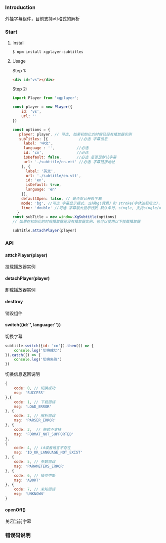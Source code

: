 ### Introduction
   外挂字幕组件，目前支持vtt格式的解析

### Start

1. Install

    ```
    $ npm install xgplayer-subtitles
    ```

2. Usage

    Step 1:

    ```html
    <div id="vs"></div>
    ```
    Step 2:

    ```js
    import Player from 'xgplayer';

    const player = new Player({
        id: 'vs',
        url: ''
    })

    const options = {
       player: player, // 可选, 如果初始化的时候已经有播放器实例
       subTitles: [{              //必选 字幕信息
         label: '中文',
         language : '',          //必选
         id: 'cn',               //必选
         isDefault: false,       //必选 是否是默认字幕
         url: './subtitle/cn.vtt' //必选 字幕链接地址
        }, {
          label: '英文',
          url: './subtitle/en.vtt',
          id: 'en',
          isDefault: true,
          language: 'en'
        }],
        defaultOpen: false, // 是否默认开启字幕
        mode: 'bg', //可选 字幕显示模式，支持bg(背景）和 stroke(字体边框填充)，默认stroke
        line: 'double' //可选 字幕最大显示行数 默认单行，single, 支持single/double/three,
      }
    const subTitle = new window.XgSubtitle(options)
    // 如果在初始化的时候播放器还没有播放器实例，也可以使用以下挂载播放器

    subTitle.attachPlayer(player)

    ```

### API
#### atttchPlayer(player)
挂载播放器实例

#### detachPlayer(player)
卸载播放器实例

#### desttroy
销毁组件

#### switch({id:'', language:''})
切换字幕
```javascript
subtitle.switch({id: 'cn'}).then(() => {
    console.log('切换成功')
}).catch(() => {
    console.log('切换失败')
})
```
切换信息返回说明
```javascript
{
    code: 0, // 切换成功
    msg: 'SUCCESS'
},{
    code: 1, // 下载错误
    msg: 'LOAD_ERROR'
}, {
    code: 2, // 解析错误
    msg: 'PARSER_ERROR'
}, {
    code: 3,  // 格式不支持
    msg: 'FORMAT_NOT_SUPPORTED'
},
{
    code: 4, // id或者语言不存在
    msg: 'ID_OR_LANGUAGE_NOT_EXIST'
}, {
    code: 5, // 参数错误
    msg: 'PARAMETERS_ERROR'
}, {
    code: 6, // 操作中断
    msg: 'ABORT'
}, {
    code: 7, // 未知错误
    msg: 'UNKNOWN'
}
```
#### openOff()
关闭当前字幕

### 错误码说明

